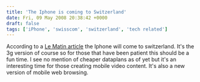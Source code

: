 ```yaml
---
title: 'The Iphone is coming to Switzerland'
date: Fri, 09 May 2008 20:38:42 +0000
draft: false
tags: ['iPhone', 'swisscom', 'switzerland', 'tech related']
---
```


According to a [Le Matin article](http://www.lematin.ch/fr/actu/economie/l-iphone-debarque-cet-ete-en-suisse_11-151466) the Iphone will come to switzerland. It's the 3g version of course so for those that have been patient this should be a fun time. I see no mention of cheaper dataplans as of yet but it's an interesting time for those creating mobile video content. It's also a new version of mobile web browsing.